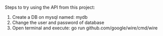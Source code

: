 Steps to try using the API from this project:

1. Create a DB on mysql named: mydb
1. Change the user and password of database
1. Open terminal and execute: go run github.com/google/wire/cmd/wire